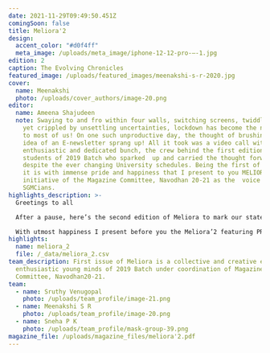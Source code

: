 ```yaml
---
date: 2021-11-29T09:49:50.451Z
comingSoon: false
title: Meliora'2
design:
  accent_color: "#d0f4ff"
  meta_image: /uploads/meta_image/iphone-12-12-pro-–-1.jpg
edition: 2
caption: The Evolving Chronicles
featured_image: /uploads/featured_images/meenakshi-s-r-2020.jpg
cover:
  name: Meenakshi
  photo: /uploads/cover_authors/image-20.png
editor:
  name: Ameena Shajudeen
  note: Swaying to and fro within four walls, switching screens, twiddling thumbs,
    yet crippled by unsettling uncertainties, lockdown has become the new normal
    to most of us! On one such unproductive day, the thought of brushing up the
    idea of an E-newsletter sprang up! All it took was a video call with the
    enthusiastic and dedicated bunch, the crew behind the first edition, the
    students of 2019 Batch who sparked  up and carried the thought forward
    despite the ever changing University schedules. Being the first of its kind,
    it is with immense pride and happiness that I present to you MELIORA, an
    initiative of the Magazine Committee, Navodhan 20-21 as the  voice of fellow
    SGMCians.
highlights_description: >-
  Greetings to all

  After a pause, here’s the second edition of Meliora to mark our statement of solidarity with the authenticity in being oneself fearlessly, standing hand in hand with the oppressed and admiration for the struggles of survival rights.

  With utmost happiness I present before you the Meliora’2 featuring PRIDE! A collection of works of 2020 batch.
highlights:
  name: meliora_2
  file: /_data/meliora_2.csv
team_description: First issue of Meliora is a collective and creative effort of
  enthusiastic young minds of 2019 Batch under coordination of Magazine
  Committee, Navodhan20-21.
team:
  - name: Sruthy Venugopal
    photo: /uploads/team_profile/image-21.png
  - name: Meenakshi S R
    photo: /uploads/team_profile/image-20.png
  - name: Sneha P K
    photo: /uploads/team_profile/mask-group-39.png
magazine_file: /uploads/magazine_files/meliora'2.pdf
---
```

